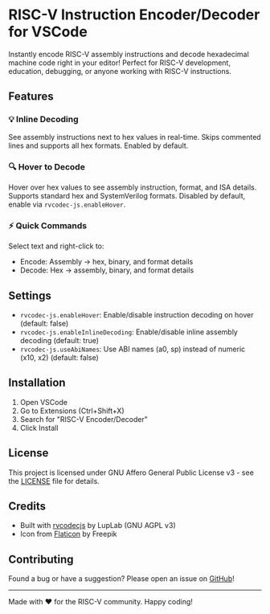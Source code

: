 # RISC-V Instruction Encoder/Decoder for VSCode

Instantly encode RISC-V assembly instructions and decode hexadecimal machine code right in your editor! Perfect for RISC-V development, education, debugging, or anyone working with RISC-V instructions.

## Features

### 💡 Inline Decoding
See assembly instructions next to hex values in real-time. Skips commented lines and supports all hex formats. Enabled by default.

### 🔍 Hover to Decode
Hover over hex values to see assembly instruction, format, and ISA details. Supports standard hex and SystemVerilog formats. Disabled by default, enable via `rvcodec-js.enableHover`.

### ⚡ Quick Commands
Select text and right-click to:
- Encode: Assembly → hex, binary, and format details
- Decode: Hex → assembly, binary, and format details

## Settings

- `rvcodec-js.enableHover`: Enable/disable instruction decoding on hover (default: false)
- `rvcodec-js.enableInlineDecoding`: Enable/disable inline assembly decoding (default: true)
- `rvcodec-js.useAbiNames`: Use ABI names (a0, sp) instead of numeric (x10, x2) (default: false)

## Installation

1. Open VSCode
2. Go to Extensions (Ctrl+Shift+X)
3. Search for "RISC-V Encoder/Decoder"
4. Click Install

## License

This project is licensed under GNU Affero General Public License v3 - see the [LICENSE](LICENSE) file for details.

## Credits

- Built with [rvcodecjs](https://gitlab.com/luplab/rvcodecjs) by LupLab (GNU AGPL v3)
- Icon from [Flaticon](https://www.flaticon.com/free-icons/programming-language) by Freepik

## Contributing

Found a bug or have a suggestion? Please open an issue on [GitHub](https://github.com/hankhsu1996/vscode-rvcodec-js)!

---

Made with ❤️ for the RISC-V community. Happy coding!
